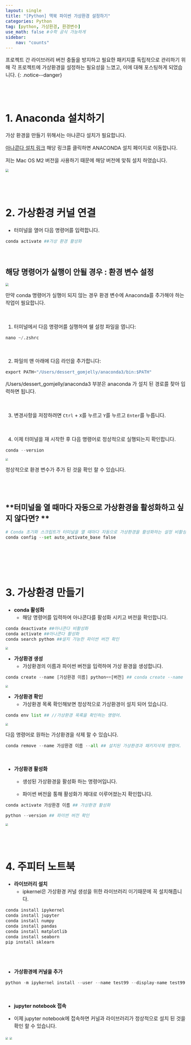 ```yaml
---
layout: single
title: "[Python] 맥북 파이썬 가상환경 설정하기"
categories: Python
tag: [python, 가상환경, 환경변수]
use_math: false #수학 공식 가능하게
sidebar:
    nav: "counts"
---
```




<style>
  body {
    font-size: 16px; /* 폰트 사이즈 조절 */
  }
</style>


프로젝트 간 라이브러리 버전 충돌을 방지하고 필요한 패키지를 독립적으로 관리하기 위해 각 프로젝트에 가상환경을 설정하는 필요성을 느꼈고, 이에 대해 포스팅하게 되었습니다.
{: .notice--danger}

<br>
<br>

# 1. Anaconda 설치하기

가상 환경을 만들기 위해서는 아나콘다 설치가 필요합니다.

[아나콘다 설치 링크](https://www.anaconda.com/download) 해당 링크를 클릭하면 ANACONDA 설치 페이지로 이동합니다. 



저는 Mac OS M2 버전을 사용하기 때문에 해당 버전에 맞춰 설치 하였습니다.

<img src="{{site.url}}/images/2024-01-27-가상환경/1.png" style="zoom:60%;" />



<br>

<br>

<br>

<br>

# 2. 가상환경 커널 연결

-  터미널을 열어 다음 명령어를 입력합니다.

```python
conda activate ##가상 환경 활성화
```

<br>



## **해당 명령어가 실행이 안될 경우 : 환경 변수 설정**

<img src="{{site.url}}/images/2024-01-27-가상환경/2.png" style="zoom:60%;" />



만약 conda 명령어가 실행이 되지 않는 경우 환경 변수에 Anaconda를 추가해야 하는 작업이 필요합니다.



<br>

1.  터미널에서 다음 명령어를 실행하여 쉘 설정 파일을 엽니다:

```python
nano ~/.zshrc
```

<br>

2.  파일의 맨 아래에 다음 라인을 추가합니다:

```python
export PATH="/Users/dessert_gomjelly/anaconda3/bin:$PATH"
```

/Users/dessert_gomjelly/anaconda3 부분은 anaconda 가 설치 된 경로를 찾아 입력하면 됩니다. 

<br>

3.  변경사항을 저장하려면 `Ctrl` + `X`를 누르고 `Y`를 누르고 `Enter`를 누릅니다.

<br>

4.  이제 터미널을 재 시작한 후 다음 명령어로 정상적으로 실행되는지 확인합니다. 

```python
conda --version
```

<img src="{{site.url}}/images/2024-01-27-가상환경/4.png" style="zoom:50%;" />



정상적으로 환경 변수가 추가 된 것을 확인 할 수 있습니다.

<br>

<br>

## **터미널을 열 때마다 자동으로 가상환경을 활성화하고 싶지 않다면? **

```python
# Conda 초기화 스크립트가 터미널을 열 때마다 자동으로 가상환경을 활성화하는 설정 비활성화
conda config --set auto_activate_base false
```

<br>

<br>

<br>

<br>

# 3. 가상환경 만들기



-  **conda 활성화**	
   -  해당 명령어를 입력하여 아나콘다를 활성화 시키고 버전을 확인합니다.

```python
conda deactivate ##아나콘다 비활성화
conda activate ##아나콘다 활성화
conda search python ##설치 가능한 파이썬 버전 확인
```



<img src="{{site.url}}/images/2024-01-27-가상환경/5.png" style="zoom:50%;" />





<br>



-  **가상환경 생성**
   -  가상환경의 이름과 파이썬 버전을 입력하여 가상 환경을 생성합니다.

```python
conda create --name [가상환경 이름] python==[버전] ## conda create --name test python==3.8.11
```

<img src="{{site.url}}/images/2024-01-27-가상환경/6.png" style="zoom:50%;" />



<br>



-  **가상환경 확인**
   -  가상환경 목록 확인해보면 정상적으로 가상환경이 설치 되어 있습니다.

```python
conda env list ## //가상환경 목록을 확인하는 명령어.
```

<img src="{{site.url}}/images/2024-01-27-가상환경/7.png" style="zoom:50%;" />







<br>

다음 명령어로 원하는 가상환경을 삭제 할 수 있습니다.

```python
conda remove --name 가상환경 이름 --all ## 설치된 가상환경과 패키지삭제 명령어.
```





<br>



-  **가상환경 활성화**

   -  생성된 가상환경을 활성화 하는 명령어입니다.

   -  파이썬 버전을 통해 활성화가 제대로 이루어졌는지 확인합니다.

```python
conda activate 가상환경 이름 ## 가상환경 활성화

python --version ## 파이썬 버전 확인
```



<img src="{{site.url}}/images/2024-01-27-가상환경/9.png" style="zoom:50%;" />



<br>

<br>

<br>

<br>

# 4. 주피터 노트북

-  **라이브러리 설치**
   -  ipkernel은 가상환경 커널 생성을 위한 라이브러리 이기때문에 꼭 설치해줍니다.

```python
conda install ipykernel
conda install jupyter
conda install numpy
conda install pandas
conda install matplotlib
conda install seaborn
pip install sklearn
```

<br>

<br>



-  **가상환경에 커널을 추가**

```python
python -m ipykernel install --user --name test99 --display-name test99 #주피터노트북 커널에 추가
```



<br>



-  **jupyter notebook 접속**

-  이제 jupyter notebook에 접속하면 커널과 라이브러리가 정상적으로 설치 된 것을 확인 할 수 있습니다.

<img src="{{site.url}}/images/2024-01-27-가상환경/10.png" style="zoom:50%;" />

<img src="{{site.url}}/images/2024-01-27-가상환경/11.png" style="zoom:50%;" />







